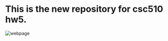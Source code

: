 # This is the new repository for csc510 hw5.
![webpage](https://github.com/user-attachments/assets/d4cede4f-2ddb-476e-85c1-660ef601c5a0)
